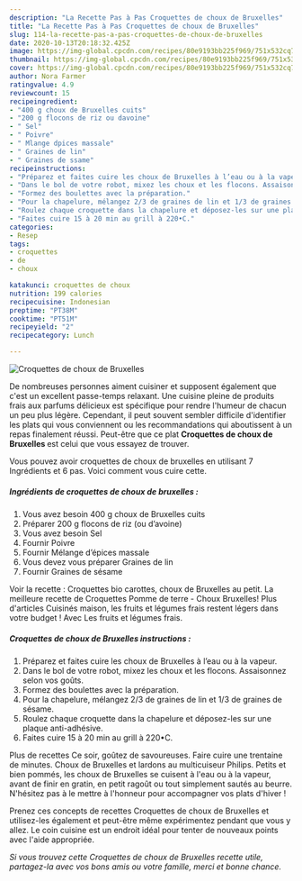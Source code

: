 ```yaml
---
description: "La Recette Pas à Pas Croquettes de choux de Bruxelles"
title: "La Recette Pas à Pas Croquettes de choux de Bruxelles"
slug: 114-la-recette-pas-a-pas-croquettes-de-choux-de-bruxelles
date: 2020-10-13T20:18:32.425Z
image: https://img-global.cpcdn.com/recipes/80e9193bb225f969/751x532cq70/croquettes-de-choux-de-bruxelles-photo-principale-de-la-recette.jpg
thumbnail: https://img-global.cpcdn.com/recipes/80e9193bb225f969/751x532cq70/croquettes-de-choux-de-bruxelles-photo-principale-de-la-recette.jpg
cover: https://img-global.cpcdn.com/recipes/80e9193bb225f969/751x532cq70/croquettes-de-choux-de-bruxelles-photo-principale-de-la-recette.jpg
author: Nora Farmer
ratingvalue: 4.9
reviewcount: 15
recipeingredient:
- "400 g choux de Bruxelles cuits"
- "200 g flocons de riz ou davoine"
- " Sel"
- " Poivre"
- " Mlange dpices massale"
- " Graines de lin"
- " Graines de ssame"
recipeinstructions:
- "Préparez et faites cuire les choux de Bruxelles à l’eau ou à la vapeur."
- "Dans le bol de votre robot, mixez les choux et les flocons. Assaisonnez selon vos goûts."
- "Formez des boulettes avec la préparation."
- "Pour la chapelure, mélangez 2/3 de graines de lin et 1/3 de graines de sésame."
- "Roulez chaque croquette dans la chapelure et déposez-les sur une plaque anti-adhésive."
- "Faites cuire 15 à 20 min au grill à 220•C."
categories:
- Resep
tags:
- croquettes
- de
- choux

katakunci: croquettes de choux 
nutrition: 199 calories
recipecuisine: Indonesian
preptime: "PT38M"
cooktime: "PT51M"
recipeyield: "2"
recipecategory: Lunch

---
```



![Croquettes de choux de Bruxelles](https://img-global.cpcdn.com/recipes/80e9193bb225f969/751x532cq70/croquettes-de-choux-de-bruxelles-photo-principale-de-la-recette.jpg)

De nombreuses personnes aiment cuisiner et supposent également que c'est un excellent passe-temps relaxant. Une cuisine pleine de produits frais aux parfums délicieux est spécifique pour rendre l'humeur de chacun un peu plus légère. Cependant, il peut souvent sembler difficile d'identifier les plats qui vous conviennent ou les recommandations qui aboutissent à un repas finalement réussi. Peut-être que ce plat <strong> Croquettes de choux de Bruxelles </strong> est celui que vous essayez de trouver.

<!--inarticleads1-->

Vous pouvez avoir croquettes de choux de bruxelles en utilisant 7 Ingrédients et 6 pas. Voici comment vous cuire cette.

##### Ingrédients de croquettes de choux de bruxelles :

1. Vous avez besoin 400 g choux de Bruxelles cuits
1. Préparer 200 g flocons de riz (ou d’avoine)
1. Vous avez besoin  Sel
1. Fournir  Poivre
1. Fournir  Mélange d’épices massale
1. Vous devez vous préparer  Graines de lin
1. Fournir  Graines de sésame


Voir la recette : Croquettes bio carottes, choux de Bruxelles au petit. La meilleure recette de Croquettes Pomme de terre - Choux Bruxelles! Plus d&#39;articles Cuisinés maison, les fruits et légumes frais restent légers dans votre budget ! Avec Les fruits et légumes frais. 

<!--inarticleads2-->

##### Croquettes de choux de Bruxelles instructions :

1. Préparez et faites cuire les choux de Bruxelles à l’eau ou à la vapeur.
1. Dans le bol de votre robot, mixez les choux et les flocons. Assaisonnez selon vos goûts.
1. Formez des boulettes avec la préparation.
1. Pour la chapelure, mélangez 2/3 de graines de lin et 1/3 de graines de sésame.
1. Roulez chaque croquette dans la chapelure et déposez-les sur une plaque anti-adhésive.
1. Faites cuire 15 à 20 min au grill à 220•C.


Plus de recettes Ce soir, goûtez de savoureuses. Faire cuire une trentaine de minutes. Choux de Bruxelles et lardons au multicuiseur Philips. Petits et bien pommés, les choux de Bruxelles se cuisent à l&#39;eau ou à la vapeur, avant de finir en gratin, en petit ragoût ou tout simplement sautés au beurre. N&#39;hésitez pas à le mettre à l&#39;honneur pour accompagner vos plats d&#39;hiver ! 

<!--inarticleads1-->

<p>
Prenez ces concepts de recettes Croquettes de choux de Bruxelles et utilisez-les également et peut-être même expérimentez pendant que vous y allez. Le coin cuisine est un endroit idéal pour tenter de nouveaux points avec l'aide appropriée.
</p>

<p>
<i>Si vous trouvez cette Croquettes de choux de Bruxelles recette utile, partagez-la avec vos bons amis ou votre famille, merci et bonne chance.</i>
</p>
